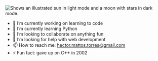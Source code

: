 <picture>
  <source media="(prefers-color-scheme: dark)" srcset="https://github.com/MattosHL/MattosHL/blob/main/Rocky_Light.png?raw=true">
  <source media="(prefers-color-scheme: light)" srcset="https://github.com/MattosHL/MattosHL/blob/92e1866dfdfebfde49cc5b3ed2c576eb99a7dd1f/Darkmode%20Schnauzer.png">
  <img alt="Shows an illustrated sun in light mode and a moon with stars in dark mode." src="https://user-images.githubusercontent.com/25423296/163456779-a8556205-d0a5-45e2-ac17-42d089e3c3f8.png">
</picture>

- 🔭 I’m currently working on learning to code
- 🌱 I’m currently learning Python
- 👯 I’m looking to collaborate on anything fun
- 🤔 I’m looking for help with web development
- 📫 How to reach me: hector.mattos.torres@gmail.com
- ⚡ Fun fact: gave up on C++ in 2002
